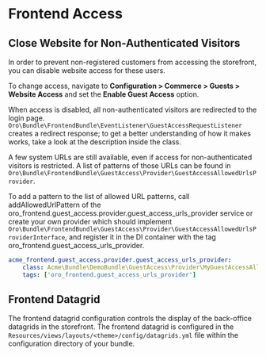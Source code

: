 # Frontend Access

## Close Website for Non-Authenticated Visitors

In order to prevent non-registered customers from accessing the storefront, you can disable website access for these users.

To change access, navigate to **Configuration > Commerce > Guests > Website Access** and set the **Enable Guest Access** option.

When access is disabled, all non-authenticated visitors are redirected to the login page.
`Oro\Bundle\FrontendBundle\EventListener\GuestAccessRequestListener` creates a redirect response; to get a better understanding of how it makes works, take a look at the description inside the class.

A few system URLs are still available, even if access for non-authenticated visitors is restricted.
A list of patterns of those URLs can be found in `Oro\Bundle\FrontendBundle\GuestAccess\Provider\GuestAccessAllowedUrlsProvider`.

To add a pattern to the list of allowed URL patterns, call addAllowedUrlPattern of the oro_frontend.guest_access.provider.guest_access_urls_provider service or create your own provider which should implement `Oro\Bundle\FrontendBundle\GuestAccess\Provider\GuestAccessAllowedUrlsProviderInterface`, and register it in the DI container with the tag oro_frontend.guest_access_urls_provider.

```yaml
acme_frontend.guest_access.provider.guest_access_urls_provider:
    class: Acme\Bundle\DemoBundle\GuestAccess\Provider\MyGuestAccessAllowedUrlsProvider
    tags: ['oro_frontend.guest_access_urls_provider']
```

## Frontend Datagrid

The frontend datagrid configuration controls the display of the back-office datagrids in the storefront. The frontend datagrid is configured in the `Resources/views/layouts/<theme>/config/datagrids.yml` file within the configuration directory of your bundle.
